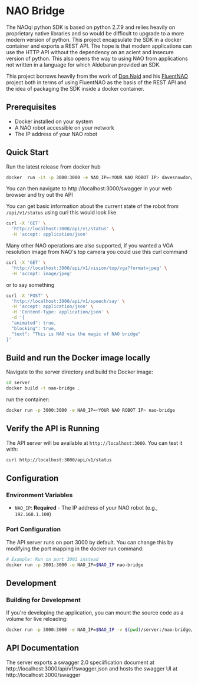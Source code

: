 # NAO Bridge

The NAOqi python SDK is based on python 2.7.9 and relies heavily on proprietary native libraries and so would be difficult to upgrade to a more modern version of python. This project encapsulate the SDK in a docker container and exports a REST API. The hope is that modern applications can use the HTTP API without the dependency on an acient and insecure version of python. This also opens the way to using NAO from applications not written in a language for which Aldebaran provided an SDK.

This project borrows heavily from the work of [Don Najd](https://github.com/dnajd) and his [FluentNAO](https://github.com/dnajd/FluentNao) project both in terms of using FluentNAO as the basis of the REST API and the idea of packaging the SDK inside a docker container.

## Prerequisites

- Docker installed on your system
- A NAO robot accessible on your network
- The IP address of your NAO robot

## Quick Start

Run the latest release from docker hub

```bash
docker  run -it -p 3000:3000 -e NAO_IP=<YOUR NAO ROBOT IP> davesnowdon/nao-bridge:latest
```

You can then navigate to http://localhost:3000/swagger in your web browser and try out the API

You can get basic information about the current state of the robot from `/api/v1/status` using curl this would look like

```bash
curl -X 'GET' \
  'http://localhost:3000/api/v1/status' \
  -H 'accept: application/json'
```

Many other NAO operations are also supported, if you wanted a VGA resolution image from NAO's top camera you could use this curl command

```bash
curl -X 'GET' \
  'http://localhost:3000/api/v1/vision/top/vga?format=jpeg' \
  -H 'accept: image/jpeg'
```

or to say something

```bash
curl -X 'POST' \
  'http://localhost:3000/api/v1/speech/say' \
  -H 'accept: application/json' \
  -H 'Content-Type: application/json' \
  -d '{
  "animated": true,
  "blocking": true,
  "text": "This is NAO via the magic of NAO bridge"
}'
```

## Build and run the Docker image locally

Navigate to the server directory and build the Docker image:

```bash
cd server
docker build -t nao-bridge .
```

run the container:

```bash
docker run -p 3000:3000 -e NAO_IP=<YOUR NAO ROBOT IP> nao-bridge
```

## Verify the API is Running

The API server will be available at `http://localhost:3000`. You can test it with:

```bash
curl http://localhost:3000/api/v1/status
```

## Configuration

### Environment Variables

- `NAO_IP`: **Required** - The IP address of your NAO robot (e.g., `192.168.1.100`)

### Port Configuration

The API server runs on port 3000 by default. You can change this by modifying the port mapping in the docker run command:

```bash
# Example: Run on port 3001 instead
docker run -p 3001:3000 -e NAO_IP=$NAO_IP nao-bridge
```

## Development

### Building for Development

If you're developing the application, you can mount the source code as a volume for live reloading:

```bash
docker run -p 3000:3000 -e NAO_IP=$NAO_IP -v $(pwd)/server:/nao-bridge/server nao-bridge
```

## API Documentation

The server exports a swagger 2.0 speciification document at http://localhost:3000/api/v1/swagger.json and hosts the swagger UI at http://localhost:3000/swagger
